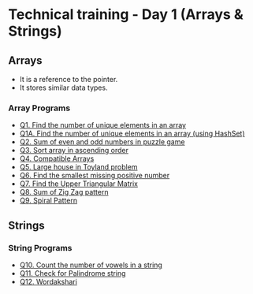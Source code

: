 # Technical training - Day 1 (Arrays & Strings)

## Arrays

- It is a reference to the pointer.
- It stores similar data types.

### Array Programs

- [Q1. Find the number of unique elements in an array](UniqueCounter.java)
- [Q1A. Find the number of unique elements in an array (using HashSet)](Counter1.java)
- [Q2. Sum of even and odd numbers in puzzle game](EvenOrOdd.java)
- [Q3. Sort array in ascending order](Ascending.java)
- [Q4. Compatible Arrays](CompatibleArrays.java)
- [Q5. Large house in Toyland problem](LargeHorseInToyland.java)
- [Q6. Find the smallest missing positive number](SmallestPositiveNo.java)
- [Q7. Find the Upper Triangular Matrix](UpperTriangularMatrix.java)
- [Q8. Sum of Zig Zag pattern](SumOfZigZag.java)
- [Q9. Spiral Pattern](SpiralPattern.java)

## Strings

### String Programs

- [Q10. Count the number of vowels in a string](CountStrings.java)
- [Q11. Check for Palindrome string](Palindrome.java)
- [Q12. Wordakshari](Wordakshari.java)
